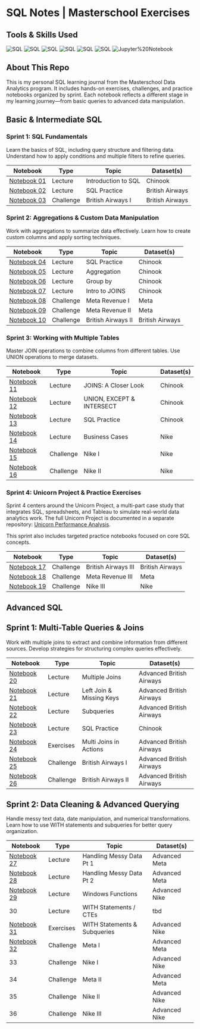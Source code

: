 # SQL Notes | Masterschool Exercises

## Tools & Skills Used

![SQL](https://img.shields.io/badge/SQL-PostgreSQL-%233298DA)
![SQL](https://img.shields.io/badge/SQL-Aggregations-%233298DA)
![SQL](https://img.shields.io/badge/SQL-JOINs-%233298DA)
![SQL](https://img.shields.io/badge/SQL-subqueries-%233298DA)
![SQL](https://img.shields.io/badge/SQL-data%20cleaning-%233298DA)
![SQL](https://img.shields.io/badge/SQL-window%20functions%20and%20CTE-%233298DA)
![Jupyter%20Notebook](https://img.shields.io/badge/Jupyter%20Notebook-Interactive%20Analysis-%23c35817)

## About This Repo

This is my personal SQL learning journal from the Masterschool Data Analytics program. It includes hands-on exercises, challenges, and practice notebooks organized by sprint. Each notebook reflects a different stage in my learning journey—from basic queries to advanced data manipulation.

## Basic & Intermediate SQL

### Sprint 1: SQL Fundamentals

Learn the basics of SQL, including query structure and filtering data. Understand how to apply conditions and multiple filters to refine queries.

| Notebook | Type | Topic | Dataset(s) |
| --- | --- | --- | --- |
| [Notebook 01](/notebooks/01_introduction_to_sql.ipynb) | Lecture | Introduction to SQL | Chinook |
| [Notebook 02](/notebooks/02_practice_british_airways.ipynb) | Lecture | SQL Practice | British Airways |
| [Notebook 03](/notebooks/03_challenge_british_airways_1.ipynb) | Challenge | British Airways I | British Airways |

### Sprint 2: Aggregations & Custom Data Manipulation

Work with aggregations to summarize data effectively. Learn how to create custom columns and apply sorting techniques.

| Notebook | Type | Topic | Dataset(s) |
| --- | --- | --- | --- |
| [Notebook 04](/notebooks/04_practice_chinook.ipynb) | Lecture | SQL Practice | Chinook |
| [Notebook 05](/notebooks/05_aggregation.ipynb) | Lecture | Aggregation | Chinook |
| [Notebook 06](/notebooks/06_group_by.ipynb) | Lecture | Group by | Chinook |
| [Notebook 07](/notebooks/07_intro_to_joins.ipynb) | Lecture | Intro to JOINS | Chinook |
| [Notebook 08](/notebooks/08_challenge_meta_revenue_1.ipynb) | Challenge | Meta Revenue I | Meta |
| [Notebook 09](/notebooks/09_challenge_meta_revenue_2.ipynb) | Challenge | Meta Revenue II | Meta |
| [Notebook 10](/notebooks/10_challenge_british_airways_2.ipynb) | Challenge | British Airways II | British Airways |

### Sprint 3: Working with Multiple Tables

Master JOIN operations to combine columns from different tables. Use UNION operations to merge datasets.

| Notebook | Type | Topic | Dataset(s) |
| --- | --- | --- | --- |
| [Notebook 11](/notebooks/11_joins_closer_look.ipynb) | Lecture | JOINS: A Closer Look | Chinook |
| [Notebook 12](/notebooks/12_unions_except_intersect.ipynb) | Lecture | UNION, EXCEPT & INTERSECT | Chinook |
| [Notebook 13](/notebooks/13_practice_chinook.ipynb) | Lecture | SQL Practice | Chinook |
| [Notebook 14](/notebooks/14_business_case_nike.ipynb) | Lecture | Business Cases | Nike |
| [Notebook 15](/notebooks/15_challenge_nike_1.ipynb) | Challenge | Nike I | Nike |
| [Notebook 16](/notebooks/16_challenge_nike_2.ipynb) | Challenge | Nike II | Nike |

### Sprint 4: Unicorn Project & Practice Exercises

Sprint 4 centers around the Unicorn Project, a multi-part case study that integrates SQL, spreadsheets, and Tableau to simulate real-world data analytics work. The full Unicorn Project is documented in a separate repository: [Unicorn Performance Analysis](https://github.com/krauseannelize/da-ms-unicorn-performance).

This sprint also includes targeted practice notebooks focused on core SQL concepts.

| Notebook | Type | Topic | Dataset(s) |
| --- | --- | --- | --- |
| [Notebook 17](/notebooks/17_challenge_british_airways_3.ipynb) | Challenge | British Airways III | British Airways |
| [Notebook 18](/notebooks/18_challenge_meta_revenue_3.ipynb) | Challenge | Meta Revenue III | Meta |
| [Notebook 19](/notebooks/19_challenge_nike_3.ipynb) | Challenge | Nike III | Nike |

## Advanced SQL

## Sprint 1: Multi-Table Queries & Joins

Work with multiple joins to extract and combine information from different sources. Develop strategies for structuring complex queries effectively.

| Notebook | Type | Topic | Dataset(s) |
| --- | --- | --- | --- |
| [Notebook 20](/notebooks/20_multiple_joins.ipynb) | Lecture | Multiple Joins | Advanced British Airways |
| [Notebook 21](/notebooks/21_left_joins_missing_keys.ipynb) | Lecture | Left Join & Missing Keys | Advanced British Airways |
| [Notebook 22](/notebooks/22_subqueries.ipynb) | Lecture | Subqueries | Advanced British Airways |
| [Notebook 23](/notebooks/23_practice_chinook.ipynb) | Lecture | SQL Practice | Chinook |
| [Notebook 24](/notebooks/24_exercises_multi_joins.ipynb) | Exercises | Multi Joins in Actions | Advanced British Airways |
| [Notebook 25](/notebooks/25_challenge_advanced_british_airways_1.ipynb) | Challenge | British Airways I | Advanced British Airways |
| [Notebook 26](/notebooks/26_challenge_advanced_british_airways_2.ipynb) | Challenge | British Airways II | Advanced British Airways |

## Sprint 2: Data Cleaning & Advanced Querying

Handle messy text data, date manipulation, and numerical transformations. Learn how to use WITH statements and subqueries for better query organization.

| Notebook | Type | Topic | Dataset(s) |
| --- | --- | --- | --- |
| [Notebook 27](/notebooks/27_handling_messy_data_1.ipynb) | Lecture | Handling Messy Data Pt 1 | Advanced Meta |
| [Notebook 28](/notebooks/28_handling_messy_data_2.ipynb) | Lecture | Handling Messy Data Pt 2 | Advanced Meta |
| [Notebook 29](/notebooks/29_window_functions.ipynb) | Lecture | Windows Functions | Advanced Nike |
| 30 | Lecture | WITH Statements / CTEs | tbd |
| [Notebook 31](/notebooks/31_exercises_with_statements_subqueries.ipynb) | Exercises | WITH Statements & Subqueries | Advanced Nike |
| [Notebook 32](/notebooks/32_challenge_advanced_meta_1.ipynb) | Challenge | Meta I | Advanced Meta |
| 33 | Challenge | Nike I | Advanced Nike |
| 34 | Challenge | Meta II | Advanced Meta |
| 35 | Challenge | Nike II | Advanced Nike |
| 36 | Challenge | Nike III | Advanced Nike |
